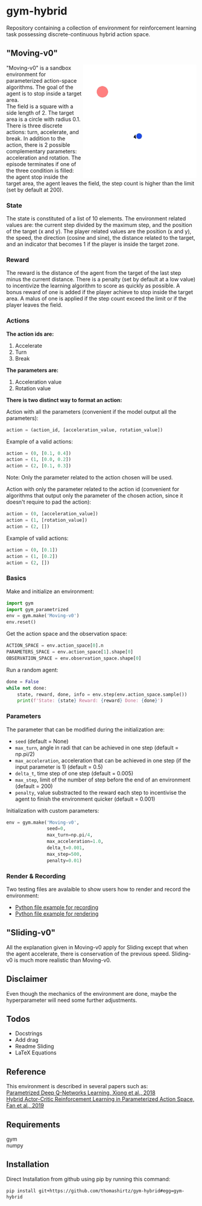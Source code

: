# gym-hybrid

Repository containing a collection of environment for reinforcement learning task possessing discrete-continuous hybrid action space.

## "Moving-v0" 

<img align="right" width="300"  src="moving_v0.gif"> 

"Moving-v0" is a sandbox environment for parameterized action-space algorithms. The goal of the agent is to stop inside a target area.  
The field is a square with a side length of 2. The target area is a circle with radius 0.1. There is three discrete actions: turn, accelerate, and break. In addition to the action, there is 2 possible complementary parameters: acceleration and rotation. 
The episode terminates if one of the three condition is filled: the agent stop inside the target area, the agent leaves the field, the step count is higher than the limit (set by default at 200).

### State
The state is constituted of a list of 10 elements. The environment related values are: the current step divided by the maximum step, and the position of the target (x and y). The player related values are the position (x and y), the speed, the direction (cosine and sine), the distance related to the target, and an indicator that becomes 1 if the player is inside the target zone.

### Reward
The reward is the distance of the agent from the target of the last step minus the current distance. There is a penalty (set by default at a low value) to incentivize the learning algorithm to score as quickly as possible. A bonus reward of one is added if the player achieve to stop inside the target area. A malus of one is applied if the step count exceed the limit or if the player leaves the field.

### Actions

**The action ids are:**
1. Accelerate
2. Turn
3. Break

**The parameters are:**
1. Acceleration value
2. Rotation value

**There is two distinct way to format an action:**

Action with all the parameters (convenient if the model output all the parameters): 
```python
action = (action_id, [acceleration_value, rotation_value])
```
Example of a valid actions:
```python
action = (0, [0.1, 0.4])
action = (1, [0.0, 0.2])
action = (2, [0.1, 0.3])
```
Note: Only the parameter related to the action chosen will be used.

Action with only the parameter related to the action id (convenient for algorithms that output only the parameter
of the chosen action, since it doesn't require to pad the action): 
```python
action = (0, [acceleration_value])
action = (1, [rotation_value])
action = (2, [])
```
Example of valid actions:
```python
action = (0, [0.1])
action = (1, [0.2])
action = (2, [])
```
### Basics
Make and initialize an environment:
```python
import gym
import gym_parametrized
env = gym.make('Moving-v0')
env.reset()
```

Get the action space and the observation space:
```python
ACTION_SPACE = env.action_space[0].n
PARAMETERS_SPACE = env.action_space[1].shape[0]
OBSERVATION_SPACE = env.observation_space.shape[0]
```

Run a random agent:
```python
done = False
while not done:
    state, reward, done, info = env.step(env.action_space.sample())
    print(f'State: {state} Reward: {reward} Done: {done}')
```
### Parameters
The parameter that can be modified during the initialization are:
* `seed` (default = None)
* `max_turn`, angle in radi that can be achieved in one step (default = np.pi/2)
* `max_acceleration`, acceleration that can be achieved in one step (if the input parameter is 1) (default = 0.5)
* `delta_t`, time step of one step (default = 0.005)
* `max_step`, limit of the number of step before the end of an environment (default = 200)
* `penalty`, value substracted to the reward each step to incentivise the agent to finish the environment quicker (default = 0.001)

Initialization with custom parameters:
```python
env = gym.make('Moving-v0', 
               seed=0, 
               max_turn=np.pi/4, 
               max_acceleration=1.0, 
               delta_t=0.001, 
               max_step=500, 
               penalty=0.01)
```

### Render & Recording
Two testing files are avalaible to show users how to render and record the environment:
* [Python file example for recording](tests/moving_record.py)
* [Python file example for rendering](tests/moving_render.py)

## "Sliding-v0" 
All the explanation given in Moving-v0 apply for Sliding except that when the agent accelerate, there is conservation of the previous speed. 
Sliding-v0 is much more realistic than Moving-v0.

## Disclaimer 
Even though the mechanics of the environment are done, maybe the hyperparameter will need some further adjustments.

## Todos
* Docstrings
* Add drag
* Readme Sliding
* LaTeX Equations 

## Reference
This environment is described in several papers such as:  
[Parametrized Deep Q-Networks Learning, Xiong et al., 2018](https://arxiv.org/pdf/1810.06394.pdf)  
[Hybrid Actor-Critic Reinforcement Learning in Parameterized Action Space, Fan et al., 2019](https://arxiv.org/pdf/1903.01344.pdf)  

## Requirements
gym  
numpy

## Installation

Direct Installation from github using pip by running this command:
```shell
pip install git+https://github.com/thomashirtz/gym-hybrid#egg=gym-hybrid
```  
